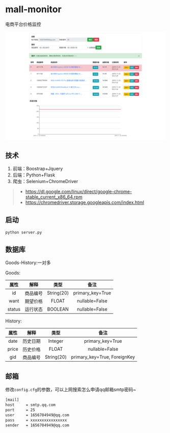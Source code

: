 # mall-monitor
电商平台价格监控

![alt text](image.png)

## 技术
1. 前端：Boostrap+Jquery
2. 后端：Python+Flask
3. 爬虫：Selenium+ChromeDriver
> * https://dl.google.com/linux/direct/google-chrome-stable_current_x86_64.rpm
> * https://chromedriver.storage.googleapis.com/index.html

## 启动
```
python server.py
```

## 数据库
Goods-History:一对多

Goods:

| 属性 | 解释 | 类型 | 备注 |
| :----: | :----: | :----: | :----: |
| id | 商品编号 | String(20) | primary_key=True |
| want | 期望价格 | FLOAT | nullable=False |
| status | 运行状态 | BOOLEAN | nullable=False |

History:

| 属性 | 解释 | 类型 | 备注 |
| :----: | :----: | :----: | :----: |
| date | 历史日期 | Integer | primary_key=True |
| price | 历史价格 | FLOAT | nullable=False |
| gid | 商品编号 | String(20) | primary_key=True, ForeignKey |

## 邮箱
修改`config.cfg`的参数，可以上网搜索怎么申请qq邮箱smtp密码~
```
[mail]
host     = smtp.qq.com
port     = 25
user     = 1656704949@qq.com
pass     = xxxxxxxxxxxxxxxx
sender   = 1656704949@qq.com
```